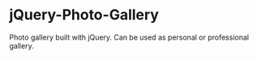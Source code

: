 # jQuery-Photo-Gallery
Photo gallery built with jQuery. Can be used as personal or professional gallery.

